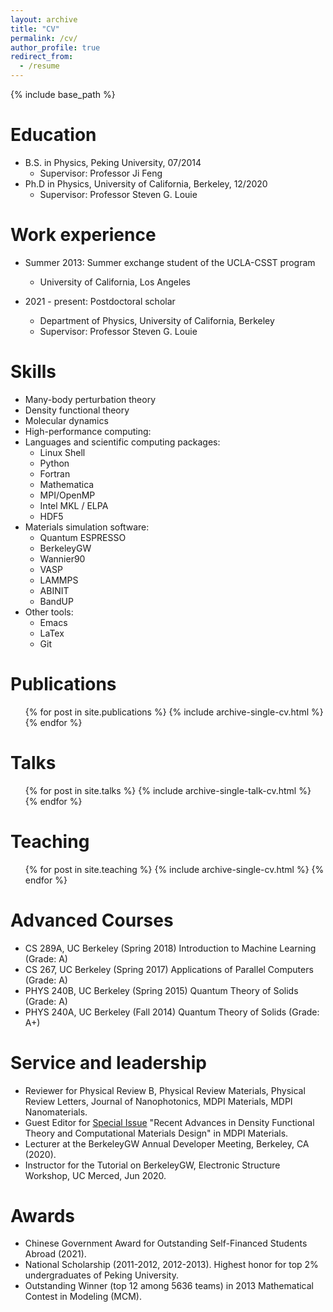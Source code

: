 ```yaml
---
layout: archive
title: "CV"
permalink: /cv/
author_profile: true
redirect_from:
  - /resume
---
```


{% include base_path %}

Education
======
* B.S. in Physics, Peking University, 07/2014
  * Supervisor: Professor Ji Feng
* Ph.D in Physics, University of California, Berkeley, 12/2020
  * Supervisor: Professor Steven G. Louie

Work experience
======
* Summer 2013: Summer exchange student of the UCLA-CSST program
  * University of California, Los Angeles

* 2021 - present: Postdoctoral scholar
  * Department of Physics, University of California, Berkeley
  * Supervisor: Professor Steven G. Louie
  
Skills
======
* Many-body perturbation theory
* Density functional theory
* Molecular dynamics
* High-performance computing:
* Languages and scientific computing packages:
  * Linux Shell
  * Python
  * Fortran
  * Mathematica
  * MPI/OpenMP
  * Intel MKL / ELPA
  * HDF5  
* Materials simulation software:
  * Quantum ESPRESSO
  * BerkeleyGW
  * Wannier90
  * VASP
  * LAMMPS
  * ABINIT
  * BandUP
* Other tools:
  * Emacs
  * LaTex
  * Git

Publications
======
  <ul>{% for post in site.publications %}
    {% include archive-single-cv.html %}
  {% endfor %}</ul>
  
Talks
======
  <ul>{% for post in site.talks %}
    {% include archive-single-talk-cv.html %}
  {% endfor %}</ul>
  
Teaching
======
  <ul>{% for post in site.teaching %}
    {% include archive-single-cv.html %}
  {% endfor %}</ul>

Advanced Courses
======
* CS 289A, UC Berkeley (Spring 2018) Introduction to Machine Learning (Grade: A)
* CS 267, UC Berkeley (Spring 2017) Applications of Parallel Computers (Grade: A)
* PHYS 240B, UC Berkeley (Spring 2015) Quantum Theory of Solids (Grade: A)
* PHYS 240A, UC Berkeley (Fall 2014) Quantum Theory of Solids (Grade: A+)

Service and leadership
======
* Reviewer for Physical Review B, Physical Review Materials, Physical Review Letters, Journal of Nanophotonics, MDPI Materials, MDPI Nanomaterials.
* Guest Editor for [Special Issue](https://www.mdpi.com/journal/materials/special_issues/Density_Functional_Theory_Computational_Materials_Design) "Recent Advances in Density Functional Theory and Computational Materials Design" in MDPI Materials.
* Lecturer at the BerkeleyGW Annual Developer Meeting, Berkeley, CA (2020).
* Instructor for the Tutorial on BerkeleyGW, Electronic Structure Workshop, UC Merced, Jun 2020.

Awards
======
* Chinese Government Award for Outstanding Self-Financed Students Abroad (2021).
* National Scholarship (2011-2012, 2012-2013). Highest honor for top 2% undergraduates of Peking University.
* Outstanding Winner (top 12 among 5636 teams) in 2013 Mathematical Contest in Modeling (MCM).